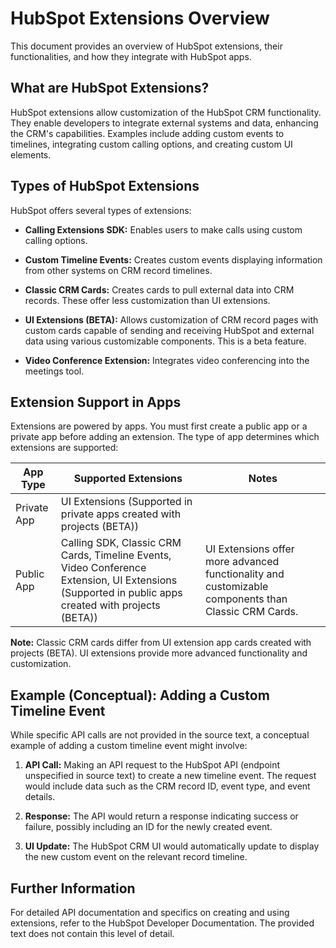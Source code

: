 # HubSpot Extensions Overview

This document provides an overview of HubSpot extensions, their functionalities, and how they integrate with HubSpot apps.

## What are HubSpot Extensions?

HubSpot extensions allow customization of the HubSpot CRM functionality.  They enable developers to integrate external systems and data, enhancing the CRM's capabilities.  Examples include adding custom events to timelines, integrating custom calling options, and creating custom UI elements.

## Types of HubSpot Extensions

HubSpot offers several types of extensions:

* **Calling Extensions SDK:** Enables users to make calls using custom calling options.

* **Custom Timeline Events:** Creates custom events displaying information from other systems on CRM record timelines.

* **Classic CRM Cards:** Creates cards to pull external data into CRM records. These offer less customization than UI extensions.

* **UI Extensions (BETA):**  Allows customization of CRM record pages with custom cards capable of sending and receiving HubSpot and external data using various customizable components.  This is a beta feature.

* **Video Conference Extension:** Integrates video conferencing into the meetings tool.


## Extension Support in Apps

Extensions are powered by apps.  You must first create a public app or a private app before adding an extension.  The type of app determines which extensions are supported:

| App Type        | Supported Extensions                                                                     | Notes                                                                                                  |
|-----------------|-----------------------------------------------------------------------------------------|----------------------------------------------------------------------------------------------------------|
| Private App     | UI Extensions (Supported in private apps created with projects (BETA))                     |                                                                                                          |
| Public App      | Calling SDK, Classic CRM Cards, Timeline Events, Video Conference Extension, UI Extensions (Supported in public apps created with projects (BETA)) | UI Extensions offer more advanced functionality and customizable components than Classic CRM Cards. |


**Note:** Classic CRM cards differ from UI extension app cards created with projects (BETA). UI extensions provide more advanced functionality and customization.


##  Example (Conceptual):  Adding a Custom Timeline Event

While specific API calls are not provided in the source text, a conceptual example of adding a custom timeline event might involve:

1. **API Call:**  Making an API request to the HubSpot API (endpoint unspecified in source text) to create a new timeline event.  The request would include data such as the CRM record ID, event type, and event details.

2. **Response:** The API would return a response indicating success or failure, possibly including an ID for the newly created event.

3. **UI Update:** The HubSpot CRM UI would automatically update to display the new custom event on the relevant record timeline.


## Further Information

For detailed API documentation and specifics on creating and using extensions, refer to the HubSpot Developer Documentation.  The provided text does not contain this level of detail.
